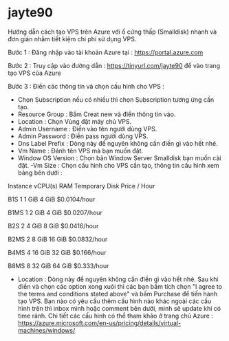 # jayte90
Hướng dẫn cách tạo VPS trên Azure với ổ cứng thấp (Smalldisk) nhanh và đơn giản nhằm tiết kiệm chi phí sử dụng VPS.

Bước 1 : Đăng nhập vào tài khoản Azure tại : https://portal.azure.com

Bước 2 : Truy cập vào đường dẫn : https://tinyurl.com/jayte90 để vào trang tạo VPS của Azure

Bước 3 : Điền các thông tin và chọn cấu hình cho VPS :

- Chọn Subscription nếu có nhiều thì chọn Subscription tương ứng cần tạo.
- Resource Group : Bấm Creat new và điền thông tin vào.
- Location : Chọn Vùng đặt máy chủ VPS.
- Admin Username : Điền vào tên người dùng VPS.
- Admin Password : Điền pass người dùng VPS.
- Dns Label Prefix :  Dòng này để nguyên không cần điền gì vào hết nhé.
- Vm Name : Đánh tên VPS mà bạn muốn đặt.
- Window OS Version : Chọn bản Window Server Smalldisk bạn muốn cài đặt.
-Vm Size : Chọn cấu hình cho VPS cần tạo, thông tin cấu hình xem bảng bên dưới :

Instance	     vCPU(s)        RAM     Temporary Disk       Price / Hour

B1S	             1	         1 GiB	     4 GiB	            $0.0104/hour

B1MS	           1	         2 GiB	     4 GiB	            $0.0207/hour

B2S	             2	         4 GiB	     8 GiB	            $0.0416/hour

B2MS	           2	         8 GiB	     16 GiB	            $0.0832/hour

B4MS             4	         16 GiB	     32 GiB	            $0.166/hour

B8MS	           8	         32 GiB	     64 GiB	            $0.333/hour

- Location : Dòng này để nguyên không cần điền gì vào hết nhé.
Sau khi điền và chọn các option xong xuôi thì các bạn bấm tích chọn "I agree to the terms and conditions stated above"
và bấm Purchase để tiến hành tạo VPS.
Bạn nào có yêu cầu thêm cấu hình nào khác ngoài các cấu hình trên thì inbox mình hoặc comment bên dưới,
mình sẽ update khi có time rảnh.
Chi tiết các cấu hình có thể tham khảo ở trang chủ Azure :
https://azure.microsoft.com/en-us/pricing/details/virtual-machines/windows/
